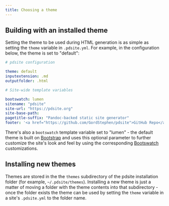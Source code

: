 ```yaml
---
title: Choosing a theme
---
```


## Building with an installed theme

Setting the theme to be used during HTML generation is as simple as setting the `theme` variable in `.pdsite.yml`.
For example, in the configuration below, the theme is set to "default":

```yaml
# pdsite configuration

theme: default
inputextension: .md
outputfolder: .html

# Site-wide template variables

bootswatch: lumen 
sitename: "pdsite"
site-url: "https://pdsite.org"
site-base-path:
pagetitle-suffix: "Pandoc-backed static site generator"
footer: '<a href="https://github.com/GordStephen/pdsite">GitHub Repo</a> | <a href="https://github.com/GordStephen/pdsite/issues">Report an Issue</a>'
```

There's also a `bootswatch` template variable set to "lumen" -
the default theme is built on [Bootstrap](http://getbootstrap.com/)
and uses this optional parameter to further customize the site's look and feel
by using the corresponding [Bootswatch](http://bootswatch.com/) customizations.

## Installing new themes

Themes are stored in the the `themes` subdirectory of the pdsite installation folder (for example, `~/.pdsite/themes`).
Installing a new theme is just a matter of moving a folder with the theme contents into that subdirectory -
once the folder exists the theme can be used by setting the `theme` variable in a site's `.pdsite.yml` to the folder name.
